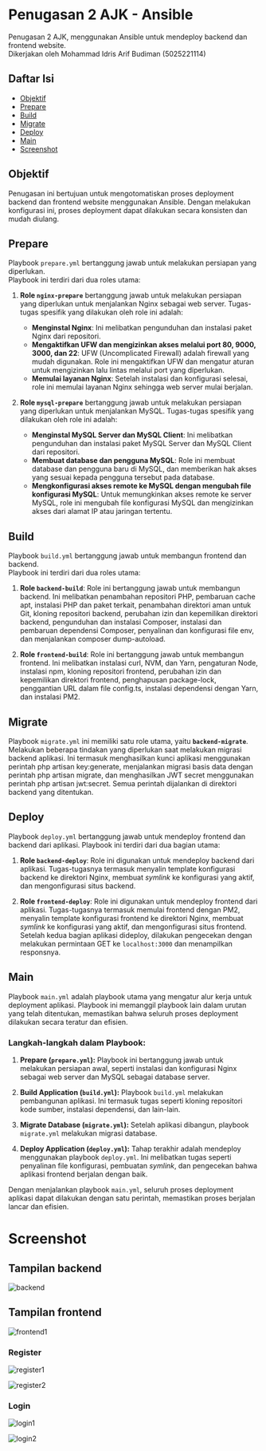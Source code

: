 # Penugasan 2 AJK - Ansible

Penugasan 2 AJK, menggunakan Ansible untuk mendeploy backend dan frontend website. <br>
Dikerjakan oleh Mohammad Idris Arif Budiman (5025221114)

## Daftar Isi

- [Objektif](#objektif)
- [Prepare](#prepare)
- [Build](#build)
- [Migrate](#migrate)
- [Deploy](#deploy)
- [Main](#main)
- [Screenshot](#screenshot)

## Objektif

Penugasan ini bertujuan untuk mengotomatiskan proses deployment backend dan frontend website menggunakan Ansible. Dengan melakukan konfigurasi ini, proses deployment dapat dilakukan secara konsisten dan mudah diulang.

## Prepare

Playbook `prepare.yml` bertanggung jawab untuk melakukan persiapan yang diperlukan.<br>
Playbook ini terdiri dari dua roles utama:

1. **Role `nginx-prepare`** bertanggung jawab untuk melakukan persiapan yang diperlukan untuk menjalankan Nginx sebagai web server. Tugas-tugas spesifik yang dilakukan oleh role ini adalah:

   - **Menginstal Nginx**: Ini melibatkan pengunduhan dan instalasi paket Nginx dari repositori.
   - **Mengaktifkan UFW dan mengizinkan akses melalui port 80, 9000, 3000, dan 22**: UFW (Uncomplicated Firewall) adalah firewall yang mudah digunakan. Role ini mengaktifkan UFW dan mengatur aturan untuk mengizinkan lalu lintas melalui port yang diperlukan.
   - **Memulai layanan Nginx**: Setelah instalasi dan konfigurasi selesai, role ini memulai layanan Nginx sehingga web server mulai berjalan.

2. **Role `mysql-prepare`** bertanggung jawab untuk melakukan persiapan yang diperlukan untuk menjalankan MySQL. Tugas-tugas spesifik yang dilakukan oleh role ini adalah:

   - **Menginstal MySQL Server dan MySQL Client**: Ini melibatkan pengunduhan dan instalasi paket MySQL Server dan MySQL Client dari repositori.
   - **Membuat database dan pengguna MySQL**: Role ini membuat database dan pengguna baru di MySQL, dan memberikan hak akses yang sesuai kepada pengguna tersebut pada database.
   - **Mengkonfigurasi akses remote ke MySQL dengan mengubah file konfigurasi MySQL**: Untuk memungkinkan akses remote ke server MySQL, role ini mengubah file konfigurasi MySQL dan mengizinkan akses dari alamat IP atau jaringan tertentu.

## Build

Playbook `build.yml` bertanggung jawab untuk membangun frontend dan backend. <br>
Playbook ini terdiri dari dua roles utama:

1. **Role `backend-build`**: Role ini bertanggung jawab untuk membangun backend. Ini melibatkan penambahan repositori PHP, pembaruan cache apt, instalasi PHP dan paket terkait, penambahan direktori aman untuk Git, kloning repositori backend, perubahan izin dan kepemilikan direktori backend, pengunduhan dan instalasi Composer, instalasi dan pembaruan dependensi Composer, penyalinan dan konfigurasi file env, dan menjalankan composer dump-autoload.

2. **Role `frontend-build`**: Role ini bertanggung jawab untuk membangun frontend. Ini melibatkan instalasi curl, NVM, dan Yarn, pengaturan Node, instalasi npm, kloning repositori frontend, perubahan izin dan kepemilikan direktori frontend, penghapusan package-lock, penggantian URL dalam file config.ts, instalasi dependensi dengan Yarn, dan instalasi PM2.

## Migrate

Playbook `migrate.yml` ini memiliki satu role utama, yaitu **`backend-migrate`**. Melakukan beberapa tindakan yang diperlukan saat melakukan migrasi backend aplikasi. Ini termasuk menghasilkan kunci aplikasi menggunakan perintah php artisan key:generate, menjalankan migrasi basis data dengan perintah php artisan migrate, dan menghasilkan JWT secret menggunakan perintah php artisan jwt:secret. Semua perintah dijalankan di direktori backend yang ditentukan.

## Deploy

Playbook `deploy.yml` bertanggung jawab untuk mendeploy frontend dan backend dari aplikasi. Playbook ini terdiri dari dua bagian utama:

1. **Role `backend-deploy`**: Role ini digunakan untuk mendeploy backend dari aplikasi. Tugas-tugasnya termasuk menyalin template konfigurasi backend ke direktori Nginx, membuat _symlink_ ke konfigurasi yang aktif, dan mengonfigurasi situs backend.

2. **Role `frontend-deploy`**: Role ini digunakan untuk mendeploy frontend dari aplikasi. Tugas-tugasnya termasuk memulai frontend dengan PM2, menyalin template konfigurasi frontend ke direktori Nginx, membuat _symlink_ ke konfigurasi yang aktif, dan mengonfigurasi situs frontend. Setelah kedua bagian aplikasi dideploy, dilakukan pengecekan dengan melakukan permintaan GET ke `localhost:3000` dan menampilkan responsnya.

## Main

Playbook `main.yml` adalah playbook utama yang mengatur alur kerja untuk deployment aplikasi. Playbook ini memanggil playbook lain dalam urutan yang telah ditentukan, memastikan bahwa seluruh proses deployment dilakukan secara teratur dan efisien.

### Langkah-langkah dalam Playbook:

1. **Prepare (`prepare.yml`):** Playbook ini bertanggung jawab untuk melakukan persiapan awal, seperti instalasi dan konfigurasi Nginx sebagai web server dan MySQL sebagai database server.

2. **Build Application (`build.yml`):** Playbook `build.yml` melakukan pembangunan aplikasi. Ini termasuk tugas seperti kloning repositori kode sumber, instalasi dependensi, dan lain-lain.

3. **Migrate Database (`migrate.yml`):** Setelah aplikasi dibangun, playbook `migrate.yml` melakukan migrasi database.

4. **Deploy Application (`deploy.yml`):** Tahap terakhir adalah mendeploy menggunakan playbook `deploy.yml`. Ini melibatkan tugas seperti penyalinan file konfigurasi, pembuatan _symlink_, dan pengecekan bahwa aplikasi frontend berjalan dengan baik.

Dengan menjalankan playbook `main.yml`, seluruh proses deployment aplikasi dapat dilakukan dengan satu perintah, memastikan proses berjalan lancar dan efisien.

# Screenshot

## Tampilan backend

![backend](https://github.com/morisab/ajk-moris-penugasan2/assets/115335252/7f1ee216-d47a-4447-adba-19ac738afcf1)

## Tampilan frontend

![frontend1](https://github.com/morisab/ajk-moris-penugasan2/assets/115335252/33c58f3a-a670-4fe7-9d5a-1ab2527feca5)

### Register

![register1](https://github.com/morisab/ajk-moris-penugasan2/assets/115335252/17501aac-fc01-4302-8738-ceb34b00dcee)

![register2](https://github.com/morisab/ajk-moris-penugasan2/assets/115335252/a3d5e2c8-7c08-4b78-bc7e-9b0643714095)

### Login

![login1](https://github.com/morisab/ajk-moris-penugasan2/assets/115335252/d6a298e0-fcb4-4728-9440-d9d8b3832937)

![login2](https://github.com/morisab/ajk-moris-penugasan2/assets/115335252/bbb65bae-6f45-47ca-a7ce-31ac51eeedbc)
